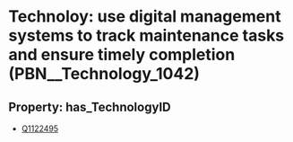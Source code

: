 # Technoloy: __use digital management systems to track maintenance tasks and ensure timely completion__ (PBN__Technology_1042)

## Property: has_TechnologyID

* [Q1122495](Q1122495)

